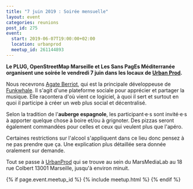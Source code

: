 ```yaml
---
title: "7 juin 2019 : Soirée mensuelle"
layout: event
categories: reunions
post_id: 275
event:
  start: 2019-06-07T19:00:00+02:00
  location: urbanprod
  meetup_id: 261144893
---
```


**Le PLUG, OpenStreetMap Marseille et Les Sans PagEs Méditerranée organisent une soirée le vendredi 7 juin dans les locaux de [Urban Prod](http://www.urbanprod.net).**

Nous recevrons [Agate Berriot](https://funkwhale.audio/fr_FR/contact), qui est la principale développeuse de [Funkwhale](https://funkwhale.audio/). Il s'agit d'une plateforme sociale pour apprécier et partager la musique.
Elle racontera d'où vient ce logiciel, à quoi il sert et surtout en quoi il participe à créer un web plus social et décentralisé.

Selon la tradition de l'**auberge espagnole**, les participant·e·s sont invité·e·s à apporter quelque chose à boire et/ou à grignoter. Des pizzas seront également commandées pour celles et ceux qui veulent plus que l'apéro.

Certaines restrictions sur l'alcool s'appliquent dans ce lieu donc pensez à ne pas prendre que ça. Une explication plus détaillée sera donnée oralement sur demande.

Tout se passe à [UrbanProd](http://www.urbanprod.net) qui se trouve au sein du MarsMediaLab au 18 rue Colbert 13001 Marseille, jusqu'à environ minuit.

{% if page.event.meetup_id %}
  {% include meetup.html %}
{% endif %}
